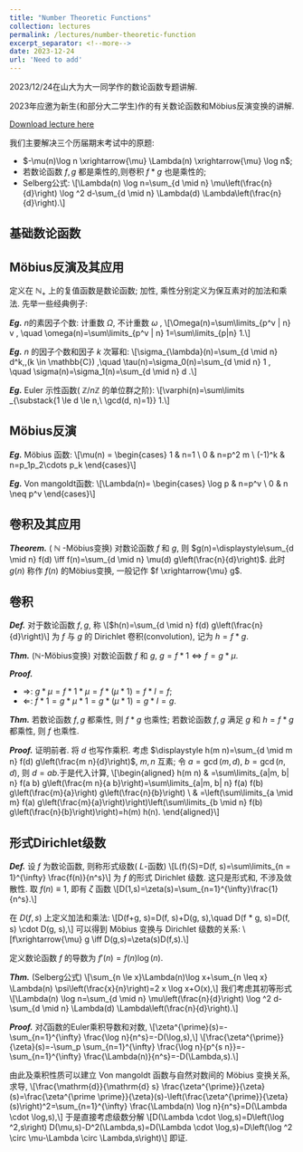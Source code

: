 ```yaml
---
title: "Number Theoretic Functions"
collection: lectures
permalink: /lectures/number-theoretic-function
excerpt_separator: <!--more-->
date: 2023-12-24
url: 'Need to add'
---
```

2023/12/24在山大为大一同学作的数论函数专题讲解.
<!--more-->

2023年应邀为新生(和部分大二学生)作的有关数论函数和Möbius反演变换的讲解.

[Download lecture here](https://NicolasKeng.github.io/notes/20231224数论函数.pdf)

我们主要解决三个历届期末考试中的原题:
- $-\mu(n)\log n \xrightarrow{\mu} \Lambda(n) \xrightarrow{\mu} \log n$;
- 若数论函数 $f, g$ 都是乘性的,则卷积 $f * g$ 也是乘性的;
- Selberg公式:
\\[\Lambda(n) \log n=\sum_{d \mid n} \mu\left(\frac{n}{d}\right) \log ^2 d-\sum_{d \mid n} \Lambda(d) \Lambda\left(\frac{n}{d}\right).\\]

## 基础数论函数

## Möbius反演及其应用
定义在 $\mathbb{N}_{+}$ 上的复值函数是数论函数; 加性, 乘性分别定义为保互素对的加法和乘法. 先举一些经典例子:

***Eg.*** 
$n$的素因子个数: 计重数 $\Omega$, 不计重数 $\omega$ ,
\\[\Omega(n)=\sum\limits_{p^v \| n} v , \quad \omega(n)=\sum\limits_{p^v \| n} 1=\sum\limits_{p|n} 1.\\]

***Eg.*** 
$n$ 的因子个数和因子 $k$ 次幂和:
\\[\sigma_{\lambda}(n)=\sum_{d \mid n} d^k,\,(k \in \mathbb{C}) ,\quad \tau(n)=\sigma_0(n)=\sum_{d \mid n} 1 , \quad  \sigma(n)=\sigma_1(n)=\sum_{d \mid n} d .\\]

***Eg.*** 
Euler 示性函数( $\mathbb{Z} / n\mathbb{Z}$ 的单位群之阶):
\\[\varphi(n)=\sum\limits _{\substack{1 \le d \le n,\\ \gcd(d, n)=1}} 1.\\]

## Möbius反演

***Eg.*** 
Möbius 函数:
\\[\mu(n) = \begin{cases} 1 & n=1 \\  0 & n=p^2 m \\  (-1)^k & n=p_1p_2\cdots p_k \end{cases}\\]


***Eg.*** 
Von mangoldt函数: 
\\[\Lambda(n)= \begin{cases} \log p & n=p^v \\ 0 & n \neq p^v \end{cases}\\]

## 卷积及其应用

***Theorem.*** 
( $\mathbb{N}$ -Möbius变换) 对数论函数 $f$ 和 $g$, 则 $g(n)=\displaystyle\sum_{d \mid n} f(d) \iff f(n)=\sum_{d \mid n} \mu(d) g\left(\frac{n}{d}\right)$.
此时 $g(n)$ 称作 $f(n)$ 的Möbius变换, 一般记作 $f \xrightarrow{\mu} g$.

## 卷积

***Def.***
对于数论函数 $f, g$, 称
\\[$h(n)=\sum_{d \mid n} f(d) g\left(\frac{n}{d}\right)\\]
为 $f$ 与 $g$ 的 Dirichlet 卷积(convolution), 记为 $h=f * g$.

***Thm.*** 
($\mathbb{N}$-Möbius变换) 对数论函数 $f$ 和 $g$, $g=f * 1 \iff f=g * \mu$.

***Proof.*** 
- $\Rightarrow$: $g * \mu=f * 1 * \mu=f * (\mu * 1)=f * I=f$;
- $\Leftarrow$: $f * 1=g * \mu * 1=g * (\mu * 1)=g * I=g$.

***Thm.*** 
若数论函数 $f, g$ 都乘性, 则 $f * g$ 也乘性; 若数论函数 $f, g$ 满足 $g$ 和 $h=f * g$ 都乘性, 则 $f$ 也乘性.

***Proof.*** 
证明前者. 将 $d$ 也写作乘积. 考虑 $\displaystyle h(m n)=\sum_{d \mid m n} f(d) g\left(\frac{m n}{d}\right)$, $m,n$ 互素; 令 $a=\gcd(m,d)$, $b=\gcd(n,d)$, 则 $d=ab$.于是代入计算,
\\[\begin{aligned}
    h(m n) & =\sum\limits_{a|m, b| n} f(a b) g\left(\frac{m n}{a b}\right)=\sum\limits_{a|m, b| n} f(a) f(b) g\left(\frac{m}{a}\right) g\left(\frac{n}{b}\right) \\
    & =\left(\sum\limits_{a \mid m} f(a) g\left(\frac{m}{a}\right)\right)\left(\sum\limits_{b \mid n} f(b) g\left(\frac{n}{b}\right)\right)=h(m) h(n).
\end{aligned}\\]

## 形式Dirichlet级数

***Def.*** 
设 $f$ 为数论函数, 则称形式级数( $L$-函数)
\\[L(f)(S)=D(f, s)=\sum\limits_{n = 1}^{\infty} \frac{f(n)}{n^s}\\]
为 $f$ 的形式 Dirichlet 级数. 这只是形式和, 不涉及敛散性. 取 $f(n) \equiv 1$, 即有 $\zeta$ 函数
\\[D(1,s)=\zeta(s)=\sum_{n=1}^{\infty}\frac{1}{n^s}.\\]

在 $D(f, s)$ 上定义加法和乘法:
\\[D(f+g, s)=D(f, s)+D(g, s),\quad D(f * g, s)=D(f, s) \cdot D(g, s),\\]
可以得到 Möbius 变换与 Dirichlet 级数的关系:
\\[f\xrightarrow{\mu} g \iff D(g,s)=\zeta(s)D(f,s).\\]

定义数论函数 $f$ 的导数为 $f'(n)=f(n) \log(n)$.

***Thm.*** 
(Selberg公式) 
\\[\sum_{n \le x}\Lambda(n)\log x+\sum_{n \leq x} \Lambda(n) \psi\left(\frac{x}{n}\right)=2 x \log x+O(x),\\]
我们考虑其初等形式
\\[\Lambda(n) \log n=\sum_{d \mid n} \mu\left(\frac{n}{d}\right) \log ^2 d-\sum_{d \mid n} \Lambda(d) \Lambda\left(\frac{n}{d}\right).\\]

***Proof.*** 
对$\zeta$函数的Euler乘积导数和对数,
\\[\zeta^{\prime}(s)=-\sum_{n=1}^{\infty} \frac{\log n}{n^s}=-D(\log,s),\\]
\\[\frac{\zeta^{\prime}}{\zeta}(s)=-\sum_p \sum_{n=1}^{\infty} \frac{\log n}{p^{s n}}=-\sum_{n=1}^{\infty} \frac{\Lambda(n)}{n^s}=-D(\Lambda,s).\\]

由此及乘积性质可以建立 Von mangoldt 函数与自然对数间的 Möbius 变换关系,求导,
\\[\frac{\mathrm{d}}{\mathrm{d} s} \frac{\zeta^{\prime}}{\zeta}(s)=\frac{\zeta^{\prime \prime}}{\zeta}(s)-\left(\frac{\zeta^{\prime}}{\zeta}(s)\right)^2=\sum_{n=1}^{\infty} \frac{\Lambda(n) \log n}{n^s}=D(\Lambda \cdot \log,s),\\]
于是直接考虑级数分解
\\[D(\Lambda \cdot \log,s)=D\left(\log ^2,s\right) D(\mu,s)-D^2(\Lambda,s)=D(\Lambda \cdot \log,s)=D\left(\log ^2 \circ \mu-\Lambda \circ \Lambda,s\right)\\]
即证.


